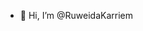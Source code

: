 - 👋 Hi, I’m @RuweidaKarriem


<!---
RuweidaKarriem/RuweidaKarriem is a ✨ special ✨ repository because its `README.md` (this file) appears on your GitHub profile.
You can click the Preview link to take a look at your changes.
--->
